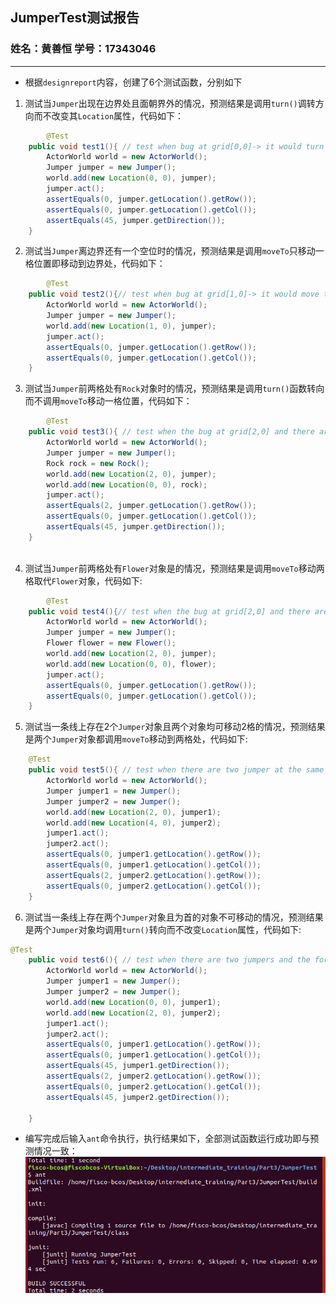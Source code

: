 ## JumperTest测试报告
### 姓名：黄善恒 学号：17343046

----
- 根据```designreport```内容，创建了6个测试函数，分别如下
1. 测试当```Jumper```出现在边界处且面朝界外的情况，预测结果是调用```turn()```调转方向而不改变其```Location```属性，代码如下：
```java
        @Test
	public void test1(){ // test when bug at grid[0,0]-> it would turn 45 
		ActorWorld world = new ActorWorld();
		Jumper jumper = new Jumper();
		world.add(new Location(0, 0), jumper);
		jumper.act();
		assertEquals(0, jumper.getLocation().getRow());
		assertEquals(0, jumper.getLocation().getCol());
		assertEquals(45, jumper.getDirection());
	}
```
2. 测试当```Jumper```离边界还有一个空位时的情况，预测结果是调用```moveTo```只移动一格位置即移动到边界处，代码如下：
```java
        @Test
	public void test2(){// test when bug at grid[1,0]-> it would move to[0,0] 
		ActorWorld world = new ActorWorld();
		Jumper jumper = new Jumper();
		world.add(new Location(1, 0), jumper);
		jumper.act();
		assertEquals(0, jumper.getLocation().getRow());
		assertEquals(0, jumper.getLocation().getCol());
	}
```
3. 测试当```Jumper```前两格处有```Rock```对象时的情况，预测结果是调用```turn()```函数转向而不调用```moveTo```移动一格位置，代码如下：
```java
        @Test
	public void test3(){ // test when the bug at grid[2,0] and there are rock in grid[0,0]->it would turn 45
		ActorWorld world = new ActorWorld();
		Jumper jumper = new Jumper();
		Rock rock = new Rock();
		world.add(new Location(2, 0), jumper);
		world.add(new Location(0, 0), rock);
		jumper.act();
		assertEquals(2, jumper.getLocation().getRow());
		assertEquals(0, jumper.getLocation().getCol());
		assertEquals(45, jumper.getDirection());
	}
	
```
4. 测试当```Jumper```前两格处有```Flower```对象是的情况，预测结果是调用```moveTo```移动两格取代```Flower```对象，代码如下:
```java
        @Test
	public void test4(){// test when the bug at grid[2,0] and there are flower in grid[0,0]-> it will take place of the flower
		ActorWorld world = new ActorWorld();
		Jumper jumper = new Jumper();
		Flower flower = new Flower();
		world.add(new Location(2, 0), jumper);
		world.add(new Location(0, 0), flower);
		jumper.act();
		assertEquals(0, jumper.getLocation().getRow());
		assertEquals(0, jumper.getLocation().getCol());
	}
```
5. 测试当一条线上存在2个```Jumper```对象且两个对象均可移动2格的情况，预测结果是两个```Jumper```对象都调用```moveTo```移动到两格处，代码如下:
```java
	@Test
	public void test5(){ // test when there are two jumper at the same line->if can, both jump two cells
		ActorWorld world = new ActorWorld();
		Jumper jumper1 = new Jumper();
		Jumper jumper2 = new Jumper();
		world.add(new Location(2, 0), jumper1);
		world.add(new Location(4, 0), jumper2);
		jumper1.act();
		jumper2.act();
		assertEquals(0, jumper1.getLocation().getRow());
		assertEquals(0, jumper1.getLocation().getCol());
		assertEquals(2, jumper2.getLocation().getRow());
		assertEquals(0, jumper2.getLocation().getCol());
	}
```
6. 测试当一条线上存在两个```Jumper```对象且为首的对象不可移动的情况，预测结果是两个```Jumper```对象均调用```turn()```转向而不改变```Location```属性，代码如下:
```java
@Test 
	public void test6(){ // test when there are two jumpers and the former can't move->the other can't move too
		ActorWorld world = new ActorWorld();
		Jumper jumper1 = new Jumper();
		Jumper jumper2 = new Jumper();
		world.add(new Location(0, 0), jumper1);
		world.add(new Location(2, 0), jumper2);
		jumper1.act();
		jumper2.act();
		assertEquals(0, jumper1.getLocation().getRow());
		assertEquals(0, jumper1.getLocation().getCol());
		assertEquals(45, jumper1.getDirection());
		assertEquals(2, jumper2.getLocation().getRow());
		assertEquals(0, jumper2.getLocation().getCol());
		assertEquals(45, jumper2.getDirection());
		
	}
```
- 编写完成后输入```ant```命令执行，执行结果如下，全部测试函数运行成功即与预测情况一致：
![part3_test_res](../../images/part3_test_res.png)

